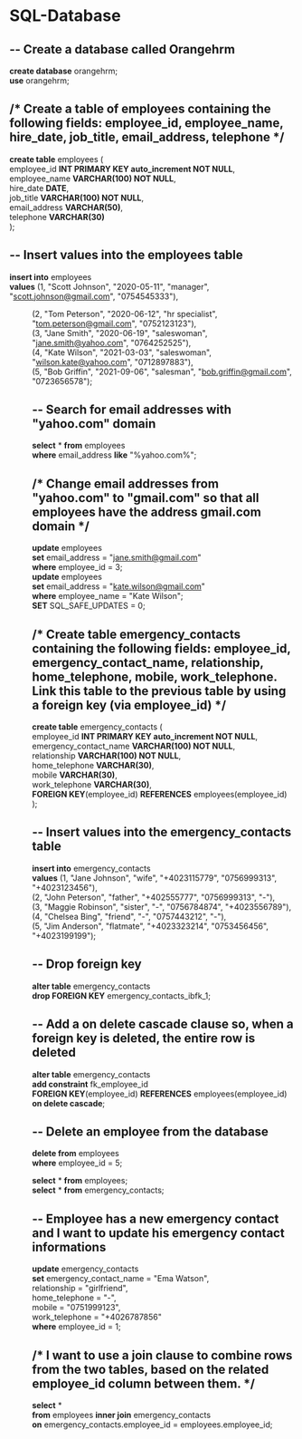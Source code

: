 # SQL-Database
## --  Create a database called Orangehrm
**create database** orangehrm; <br>
**use** orangehrm;

## /* Create a table of employees containing the following fields: employee_id, employee_name, hire_date, job_title, email_address, telephone */
**create table** employees ( <br>
employee_id **INT PRIMARY KEY auto_increment NOT NULL**, <br>
employee_name **VARCHAR(100) NOT NULL**, <br>
hire_date **DATE**, <br>
job_title **VARCHAR(100) NOT NULL**, <br>
email_address **VARCHAR(50)**, <br>
telephone **VARCHAR(30)** <br>
);

## -- Insert values into the employees table
**insert into** employees <br> 
**values** (1, "Scott Johnson", "2020-05-11", "manager", "scott.johnson@gmail.com", "0754545333"), <br>
	   <dd>(2, "Tom Peterson", "2020-06-12", "hr specialist", "tom.peterson@gmail.com", "0752123123"), <br>
           <dd>(3, "Jane Smith", "2020-06-19", "saleswoman", "jane.smith@yahoo.com", "0764252525"), <br>
           <dd>(4, "Kate Wilson", "2021-03-03", "saleswoman", "wilson.kate@yahoo.com", "0712897883"), <br>
           <dd>(5, "Bob Griffin", "2021-09-06", "salesman", "bob.griffin@gmail.com", "0723656578"); 

## -- Search for email addresses with "yahoo.com" domain
**select** * **from** employees <br>
**where** email_address **like** "%yahoo.com%"; <br>

## /* Change email addresses from "yahoo.com" to "gmail.com" so that all employees have the address gmail.com domain */
**update** employees <br>
**set** email_address = "jane.smith@gmail.com" <br>
**where** employee_id = 3; <br> 
**update** employees <br>
**set** email_address = "kate.wilson@gmail.com" <br>
**where** employee_name = "Kate Wilson"; <br>
**SET** SQL_SAFE_UPDATES = 0;

## /* Create table emergency_contacts containing the following fields: employee_id, emergency_contact_name, relationship, home_telephone, mobile, work_telephone. Link this table to the previous table by using a foreign key (via employee_id) */

**create table** emergency_contacts ( <br>
employee_id **INT PRIMARY KEY auto_increment NOT NULL**, <br>
emergency_contact_name **VARCHAR(100) NOT NULL**, <br>
relationship **VARCHAR(100) NOT NULL**, <br>
home_telephone **VARCHAR(30)**, <br>
mobile **VARCHAR(30)**, <br>
work_telephone **VARCHAR(30)**, <br>
**FOREIGN KEY**(employee_id) **REFERENCES** employees(employee_id) <br>
);

## -- Insert values into the emergency_contacts table
**insert into** emergency_contacts <br>
**values** (1, "Jane Johnson", "wife", "+4023115779", "0756999313", "+4023123456"), <br>
	   (2, "John Peterson", "father", "+402555777", "0756999313", "-"), <br>
           (3, "Maggie Robinson", "sister", "-", "0756784874", "+4023556789"), <br>
           (4, "Chelsea Bing", "friend", "-", "0757443212", "-"), <br>
           (5, "Jim Anderson", "flatmate", "+4023323214", "0753456456", "+4023199199");

## -- Drop foreign key
**alter table** emergency_contacts <br>
**drop FOREIGN KEY** emergency_contacts_ibfk_1;

## -- Add a on delete cascade clause so, when a foreign key is deleted, the entire row is deleted
**alter table** emergency_contacts <br>
**add constraint** fk_employee_id <br>
**FOREIGN KEY**(employee_id) **REFERENCES** employees(employee_id) <br>
**on delete cascade**;

## -- Delete an employee from the database
**delete from** employees <br>
**where** employee_id = 5;

**select** * **from** employees; <br>
**select** * **from** emergency_contacts;

## -- Employee has a new emergency contact and I want to update his emergency contact informations
**update** emergency_contacts <br>
**set** emergency_contact_name = "Ema Watson", <br>
		relationship = "girlfriend", <br>
        	home_telephone = "-", <br>
        	mobile = "0751999123", <br>
        	work_telephone = "+4026787856" <br>
**where** employee_id = 1;

## /* I want to use a join clause to combine rows from the two tables, based on the related  employee_id column between them. */
**select** * <br>
**from** employees **inner join** emergency_contacts <br>
**on** emergency_contacts.employee_id = employees.employee_id;
